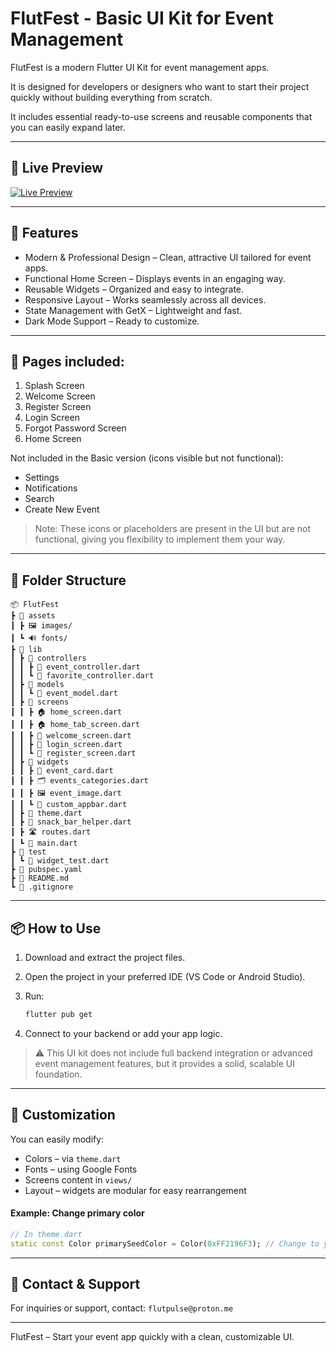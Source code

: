 # FlutFest - Basic UI Kit for Event Management

FlutFest is a modern Flutter UI Kit for event management apps.

It is designed for developers or designers who want to start their project quickly without building everything from scratch.

It includes essential ready-to-use screens and reusable components that you can easily expand later.

---

## 👀 Live Preview

[![Live Preview](https://img.shields.io/badge/Live%20Preview-Click%20Here-blue?style=for-the-badge)](https://ahmloutfy.github.io/FlutFestDemo/)

---

## 🚀 Features

* Modern & Professional Design – Clean, attractive UI tailored for event apps.
* Functional Home Screen – Displays events in an engaging way.
* Reusable Widgets – Organized and easy to integrate.
* Responsive Layout – Works seamlessly across all devices.
* State Management with GetX – Lightweight and fast.
* Dark Mode Support – Ready to customize.

---

## 📄 Pages included:

1. Splash Screen
2. Welcome Screen
3. Register Screen
4. Login Screen
5. Forgot Password Screen
6. Home Screen

Not included in the Basic version (icons visible but not functional):

* Settings
* Notifications
* Search
* Create New Event

> Note: These icons or placeholders are present in the UI but are not functional, giving you flexibility to implement them your way.

---

## 📂 Folder Structure

```
📦 FlutFest
┣ 📂 assets
┃ ┣ 🖼️ images/
┃ ┗ 🔊 fonts/
┣ 📂 lib
┃ ┣ 📂 controllers
┃ ┃ ┣ 🧩 event_controller.dart
┃ ┃ ┗ 🧩 favorite_controller.dart
┃ ┣ 📂 models
┃ ┃ ┗ 📄 event_model.dart
┃ ┣ 📂 screens
┃ ┃ ┣ 🏠 home_screen.dart
┃ ┃ ┣ 🏠 home_tab_screen.dart
┃ ┃ ┣ 👋 welcome_screen.dart
┃ ┃ ┣ 🔐 login_screen.dart
┃ ┃ ┗ 📝 register_screen.dart
┃ ┣ 📂 widgets
┃ ┃ ┣ 🎴 event_card.dart
┃ ┃ ┣ 🗂️ events_categories.dart
┃ ┃ ┣ 🖼️ event_image.dart
┃ ┃ ┗ 🧭 custom_appbar.dart
┃ ┣ 🎨 theme.dart
┃ ┣ 🍭 snack_bar_helper.dart
┃ ┣ 🛣️ routes.dart
┃ ┗ 🚀 main.dart
┣ 📂 test
┃ ┗ 🧪 widget_test.dart
┣ 📄 pubspec.yaml
┣ 📄 README.md
┗ 📄 .gitignore

```

---

## 📦 How to Use

1. Download and extract the project files.
2. Open the project in your preferred IDE (VS Code or Android Studio).
3. Run:

   ```bash
   flutter pub get
   ```
4. Connect to your backend or add your app logic.

> ⚠️ This UI kit does not include full backend integration or advanced event management features, but it provides a solid, scalable UI foundation.

---

## 🎨 Customization

You can easily modify:

* Colors – via `theme.dart`
* Fonts – using Google Fonts
* Screens content in `views/`
* Layout – widgets are modular for easy rearrangement

#### Example: Change primary color

```dart
// In theme.dart
static const Color primarySeedColor = Color(0xFF2196F3); // Change to your brand color
```

---

## 📨 Contact & Support

For inquiries or support, contact:
`flutpulse@proton.me`

---

FlutFest – Start your event app quickly with a clean, customizable UI.
